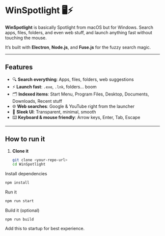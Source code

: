 # WinSpotlight 🖥️⚡

**WinSpotlight** is basically Spotlight from macOS but for Windows. Search apps, files, folders, and even web stuff, and launch anything fast without touching the mouse.

It’s built with **Electron**, **Node.js**, and **Fuse.js** for the fuzzy search magic.

---

## Features

- 🔍 **Search everything**: Apps, files, folders, web suggestions  
- ⚡ **Launch fast**: `.exe`, `.lnk`, folders… boom  
- 🗂 **Indexed items**: Start Menu, Program Files, Desktop, Documents, Downloads, Recent stuff  
- 🌐 **Web searches**: Google & YouTube right from the launcher  
- 🎨 **Sleek UI**: Transparent, minimal, smooth  
- ⌨️ **Keyboard & mouse friendly**: Arrow keys, Enter, Tab, Escape  

---

## How to run it

1. **Clone it**
   ```bash
   git clone <your-repo-url>
   cd WinSpotlight
   ```
Install dependencies

```bash
npm install
```
Run it

```bash
npm run start
```
Build it (optional)
```
npm run build
```


Add this to startup for best experience.


